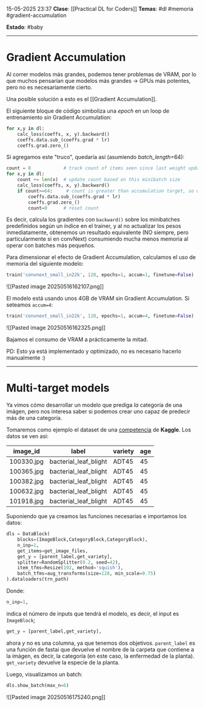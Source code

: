 15-05-2025 23:37
**Clase**: [[Practical DL for Coders]]
**Temas**: #dl #memoria #gradient-accumulation

**Estado**: #baby 

---

# Gradient Accumulation

Al correr modelos más grandes, podemos tener problemas de VRAM, por lo que muchos pensarían que modelos más grandes -> GPUs más potentes, pero no es necesariamente cierto. 

Una posible solución a esto es el [[Gradient Accumulation]].

El siguiente bloque de código simboliza una *epoch* en un loop de entrenamiento *sin* Gradient Accumulation:

```python
for x,y in dl:
    calc_loss(coeffs, x, y).backward()
    coeffs.data.sub_(coeffs.grad * lr)
    coeffs.grad.zero_()
```

Si agregamos este "truco", quedaría así (asumiendo *batch_length*=64):

```python
count = 0            # track count of items seen since last weight update
for x,y in dl:
    count += len(x)  # update count based on this minibatch size
    calc_loss(coeffs, x, y).backward()
    if count>=64:     # count is greater than accumulation target, so do weight update
        coeffs.data.sub_(coeffs.grad * lr)
        coeffs.grad.zero_()
        count=0      # reset count
```

Es decir, calcula los gradientes con `backward()` sobre los minibatches predefinidos según un índice en el trainer, y al no actualizar los pesos inmediatamente, obtenemos un resultado equivalente (NO siempre, pero particularmente si en convNext) consumiendo mucha menos memoria al operar con batches más pequeños.

Para dimensionar el efecto de Gradient Accumulation, calculamos el uso de memoria del siguiente modelo:

```python
train('convnext_small_in22k', 128, epochs=1, accum=1, finetune=False)
```

![[Pasted image 20250516162107.png]]

El modelo está usando unos 4GB de VRAM sin Gradient Accumulation. Si seteamos `accum=4`:

```python
train('convnext_small_in22k', 128, epochs=1, accum=4, finetune=False)
```

![[Pasted image 20250516162325.png]]

Bajamos el consumo de VRAM a prácticamente la mitad.

PD: Esto ya está implementado y optimizado, no es necesario hacerlo manualmente :)

---

# Multi-target models

Ya vimos cómo desarrollar un modelo que prediga *la* categoría de una imágen, pero nos interesa saber si podemos crear uno capaz de predecir más de una categoría.

Tomaremos como ejemplo el dataset de una [competencia](https://www.kaggle.com/competitions/paddy-disease-classification) de **Kaggle**. Los datos se ven así:

| image_id     | label                     | variety | age |
|--------------|---------------------------|---------|-----|
| 100330.jpg   | bacterial_leaf_blight     | ADT45   | 45  |
| 100365.jpg   | bacterial_leaf_blight     | ADT45   | 45  |
| 100382.jpg   | bacterial_leaf_blight     | ADT45   | 45  |
| 100632.jpg   | bacterial_leaf_blight     | ADT45   | 45  |
| 101918.jpg   | bacterial_leaf_blight     | ADT45   | 45  |

Suponiendo que ya creamos las funciones necesarias e importamos los datos:

```python
dls = DataBlock(
    blocks=(ImageBlock,CategoryBlock,CategoryBlock),
    n_inp=1,
    get_items=get_image_files,
    get_y = [parent_label,get_variety],
    splitter=RandomSplitter(0.2, seed=42),
    item_tfms=Resize(192, method='squish'),
    batch_tfms=aug_transforms(size=128, min_scale=0.75)
).dataloaders(trn_path)
```

Donde:

```python
n_inp=1,
```

indica el número de inputs que tendrá el modelo, es decir, el input es `ImageBlock`;

```python
get_y = [parent_label,get_variety],
```

ahora *y* no es una columna, ya que tenemos dos objetivos. `parent_label` es una función de fastai que devuelve el nombre de la carpeta que contiene a la imágen, es decir, la categoría (en este caso, la enfermedad de la planta). `get_variety` devuelve la especie de la planta. 


Luego, visualizamos un batch:

```python
dls.show_batch(max_n=6)
```

![[Pasted image 20250516175240.png]]


